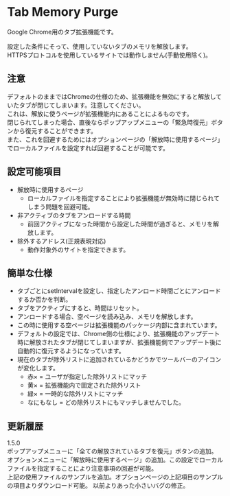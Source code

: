﻿# Tab Memory Purge
Google Chrome用のタブ拡張機能です。  

設定した条件にそって、使用していないタブのメモリを解放します。  
HTTPSプロトコルを使用しているサイトでは動作しません(手動使用除く)。

## 注意
デフォルトのままではChromeの仕様のため、拡張機能を無効にすると解放していたタブが閉じてしまいます。注意してください。  
これは、解放に使うページが拡張機能内にあることによるものです。  
閉じられてしまった場合、直後ならポップアップメニューの「緊急時復元」ボタンから復元することができます。  
また、これを回避するためにはオプションページの「解放時に使用するページ」でローカルファイルを設定すれば回避することが可能です。

## 設定可能項目
- 解放時に使用するページ
    - ローカルファイルを指定することにより拡張機能が無効時に閉じられてしまう問題を回避可能。
- 非アクティブのタブをアンロードする時間
    - 前回アクティブになった時間から設定した時間が過ぎると、メモリを解放します。
- 除外するアドレス(正規表現対応)
    - 動作対象外のサイトを指定できます。
    
## 簡単な仕様
- タブごとにsetIntervalを設定し、指定したアンロード時間ごとにアンロードするか否かを判断。
- タブをアクティブにすると、時間はリセット。
- アンロードする場合、空ページを読み込み、メモリを解放します。
- この時に使用する空ページは拡張機能のパッケージ内部に含まれています。
- デフォルトの設定では、Chrome側の仕様により、拡張機能のアップデート時に解放されたタブが閉じてしまいますが、拡張機能側でアップデート後に自動的に復元するようになっています。
- 現在のタブが除外リストに追加されているかどうかでツールバーのアイコンが変化します。
    - 赤× = ユーザが指定した除外リストにマッチ
    - 黄× = 拡張機能内で固定された除外リスト
    - 緑× = 一時的な除外リストにマッチ
    - なにもなし = どの除外リストにもマッチしませんでした。

## 更新履歴
1.5.0  
ポップアップメニューに「全ての解放されているタブを復元」ボタンの追加。  
オプションメニューに「解放時に使用するぺージ」の追加。この設定でローカルファイルを指定することにより注意事項の回避が可能。  
上記の使用ファイルのサンプルを追加。オプションページの上記項目のサンプルの項目よりダウンロード可能。
以前よりあった小さいバグの修正。

